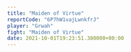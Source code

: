 ```yaml
---
title: "Maiden of Virtue"
reportCode: "6P7hW1vajLwnkfrJ"
player: "Grwah"
fight: "Maiden of Virtue"
date: 2021-10-01T19:23:51.380000+00:00
---
```

